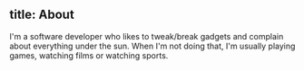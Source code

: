 title: About
---

I'm a software developer who likes to tweak/break gadgets and complain about everything under the sun. When I'm not doing that, I'm usually playing games, watching films or watching sports.